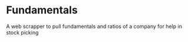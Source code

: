 # Fundamentals
A web scrapper to pull fundamentals and ratios of a company for help in stock picking
